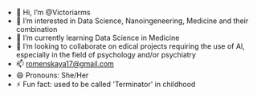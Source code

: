 - 👋 Hi, I’m @Victoriarms
- 👀 I’m interested in Data Science, Nanoingeneering, Medicine and their combination
- 🌱 I’m currently learning Data Science in Medicine
- 💞️ I’m looking to collaborate on edical projects requiring the use of AI, especially in the field of psychology and/or psychiatry
- 📫 romenskaya17@gmail.com
- 😄 Pronouns: She/Her
- ⚡ Fun fact: used to be called 'Terminator' in childhood

<!---
Victoriarms/Victoriarms is a ✨ special ✨ repository because its `README.md` (this file) appears on your GitHub profile.
You can click the Preview link to take a look at your changes.
--->
